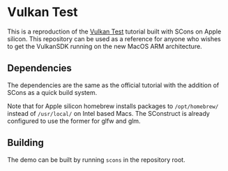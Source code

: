 # Vulkan Test

This is a reproduction of the [Vulkan Test](https://vulkan-tutorial.com/Development_environment) tutorial built with SCons on Apple silicon. This repository can be used as a reference for anyone who wishes to get the VulkanSDK running on the new MacOS ARM architecture.

## Dependencies

The dependencies are the same as the official tutorial with the addition of SCons as a quick build system.

Note that for Apple silicon homebrew installs packages to `/opt/homebrew/` instead of `/usr/local/` on Intel based Macs. The SConstruct is already configured to use the former for glfw and glm.

## Building

The demo can be built by running `scons` in the repository root.
